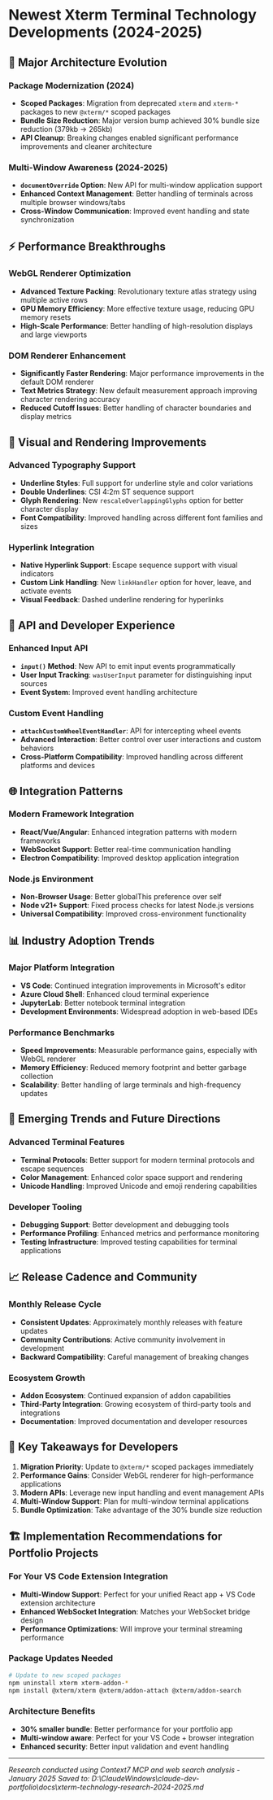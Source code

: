 # Newest Xterm Terminal Technology Developments (2024-2025)

## 🚀 **Major Architecture Evolution**

### **Package Modernization (2024)**
- **Scoped Packages**: Migration from deprecated `xterm` and `xterm-*` packages to new `@xterm/*` scoped packages
- **Bundle Size Reduction**: Major version bump achieved 30% bundle size reduction (379kb → 265kb)
- **API Cleanup**: Breaking changes enabled significant performance improvements and cleaner architecture

### **Multi-Window Awareness (2024-2025)**
- **`documentOverride` Option**: New API for multi-window application support
- **Enhanced Context Management**: Better handling of terminals across multiple browser windows/tabs
- **Cross-Window Communication**: Improved event handling and state synchronization

## ⚡ **Performance Breakthroughs**

### **WebGL Renderer Optimization**
- **Advanced Texture Packing**: Revolutionary texture atlas strategy using multiple active rows
- **GPU Memory Efficiency**: More effective texture usage, reducing GPU memory resets
- **High-Scale Performance**: Better handling of high-resolution displays and large viewports

### **DOM Renderer Enhancement**
- **Significantly Faster Rendering**: Major performance improvements in the default DOM renderer
- **Text Metrics Strategy**: New default measurement approach improving character rendering accuracy
- **Reduced Cutoff Issues**: Better handling of character boundaries and display metrics

## 🎨 **Visual and Rendering Improvements**

### **Advanced Typography Support**
- **Underline Styles**: Full support for underline style and color variations
- **Double Underlines**: CSI 4:2m ST sequence support
- **Glyph Rendering**: New `rescaleOverlappingGlyphs` option for better character display
- **Font Compatibility**: Improved handling across different font families and sizes

### **Hyperlink Integration**
- **Native Hyperlink Support**: Escape sequence support with visual indicators
- **Custom Link Handling**: New `linkHandler` option for hover, leave, and activate events
- **Visual Feedback**: Dashed underline rendering for hyperlinks

## 🔧 **API and Developer Experience**

### **Enhanced Input API**
- **`input()` Method**: New API to emit input events programmatically
- **User Input Tracking**: `wasUserInput` parameter for distinguishing input sources
- **Event System**: Improved event handling architecture

### **Custom Event Handling**
- **`attachCustomWheelEventHandler`**: API for intercepting wheel events
- **Advanced Interaction**: Better control over user interactions and custom behaviors
- **Cross-Platform Compatibility**: Improved handling across different platforms and devices

## 🌐 **Integration Patterns**

### **Modern Framework Integration**
- **React/Vue/Angular**: Enhanced integration patterns with modern frameworks
- **WebSocket Support**: Better real-time communication handling
- **Electron Compatibility**: Improved desktop application integration

### **Node.js Environment**
- **Non-Browser Usage**: Better globalThis preference over self
- **Node v21+ Support**: Fixed process checks for latest Node.js versions
- **Universal Compatibility**: Improved cross-environment functionality

## 📊 **Industry Adoption Trends**

### **Major Platform Integration**
- **VS Code**: Continued integration improvements in Microsoft's editor
- **Azure Cloud Shell**: Enhanced cloud terminal experience
- **JupyterLab**: Better notebook terminal integration
- **Development Environments**: Widespread adoption in web-based IDEs

### **Performance Benchmarks**
- **Speed Improvements**: Measurable performance gains, especially with WebGL renderer
- **Memory Efficiency**: Reduced memory footprint and better garbage collection
- **Scalability**: Better handling of large terminals and high-frequency updates

## 🔮 **Emerging Trends and Future Directions**

### **Advanced Terminal Features**
- **Terminal Protocols**: Better support for modern terminal protocols and escape sequences
- **Color Management**: Enhanced color space support and rendering
- **Unicode Handling**: Improved Unicode and emoji rendering capabilities

### **Developer Tooling**
- **Debugging Support**: Better development and debugging tools
- **Performance Profiling**: Enhanced metrics and performance monitoring
- **Testing Infrastructure**: Improved testing capabilities for terminal applications

## 📈 **Release Cadence and Community**

### **Monthly Release Cycle**
- **Consistent Updates**: Approximately monthly releases with feature updates
- **Community Contributions**: Active community involvement in development
- **Backward Compatibility**: Careful management of breaking changes

### **Ecosystem Growth**
- **Addon Ecosystem**: Continued expansion of addon capabilities
- **Third-Party Integration**: Growing ecosystem of third-party tools and integrations
- **Documentation**: Improved documentation and developer resources

## 🎯 **Key Takeaways for Developers**

1. **Migration Priority**: Update to `@xterm/*` scoped packages immediately
2. **Performance Gains**: Consider WebGL renderer for high-performance applications
3. **Modern APIs**: Leverage new input handling and event management APIs
4. **Multi-Window Support**: Plan for multi-window terminal applications
5. **Bundle Optimization**: Take advantage of the 30% bundle size reduction

## 🏗️ **Implementation Recommendations for Portfolio Projects**

### **For Your VS Code Extension Integration**
- **Multi-Window Support**: Perfect for your unified React app + VS Code extension architecture
- **Enhanced WebSocket Integration**: Matches your WebSocket bridge design
- **Performance Optimizations**: Will improve your terminal streaming performance

### **Package Updates Needed**
```bash
# Update to new scoped packages
npm uninstall xterm xterm-addon-*
npm install @xterm/xterm @xterm/addon-attach @xterm/addon-search
```

### **Architecture Benefits**
- **30% smaller bundle**: Better performance for your portfolio app
- **Multi-window aware**: Perfect for your VS Code + browser integration
- **Enhanced security**: Better input validation and event handling

---

*Research conducted using Context7 MCP and web search analysis - January 2025*
*Saved to: D:\ClaudeWindows\claude-dev-portfolio\docs\xterm-technology-research-2024-2025.md*